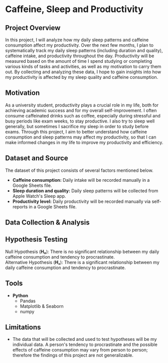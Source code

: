 # Caffeine, Sleep and Productivity
## Project Overview
In this project, I will analyze how my daily sleep patterns and caffeine consumption affect my productivity. Over the next few months, I plan to systematically track my daily sleep patterns (including duration and quality), caffeine intake, and productivity throughout the day. Productivity will be measured based on the amount of time I spend studying or completing various kinds of tasks and activities, as well as my motivation to carry them out. By collecting and analyzing these data, I hope to gain insights into how my productivity is affected by my sleep quality and caffeine consumption.


## Motivation 
As a university student, productivity plays a crucial role in my life, both for achieving academic success and for my overall self-improvement. I often consume caffeinated drinks such as coffee, especially during stressful and busy periods like exam weeks, to stay productive. I also try to sleep well generally, but sometimes I sacrifice my sleep in order to study before exams. Through this project, I aim to better understand how caffeine consumption and sleep patterns may affect my productivity, so that I can make informed changes in my life to improve my productivity and efficiency. 


## Dataset and Source
The dataset of this project consists of several factors mentioned below.
- **Caffeine consumption:** Daily intake will be recorded manually in a Google Sheets file.
- **Sleep duration and quality:** Daily sleep patterns will be collected from Apple Watch's Sleep app.
- **Productivity level:** Daily productivity will be recorded manually via self-reports in a Google Sheets file. 

## Data Collection & Analysis



## Hypothesis Testing
Null Hypothesis (**H₀**): There is no significant relationship between my daily caffeine consumption and tendency to procrastinate.                 
Alternative Hypothesis (**Hₐ**): There is a significant relationship between my daily caffeine consumption and tendency to procrastinate.


## Tools
- **Python**
  - Pandas
  - Matplotlib & Seaborn
  - numpy


## Limitations
- The data that will be collected and used to test hypotheses will be my individual data. A person's tendency to procrastinate and the possible effects of caffeine consumption may vary from person to person; therefore the findings of this project are not generalizable.
